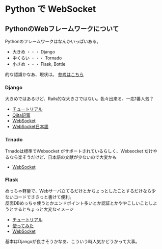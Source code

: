 # Python で WebSocket

## PythonのWebフレームワークについて
Pythonのフレームワークはなんかいっぱいある。  
* 大きめ ・・・ Django
* 中くらい ・・・ Tornado
* 小さめ ・・・ Flask, Bottle  

的な認識かなあ、現状は。
[参考はこちら](https://www.high-performer.jp/engineer/trend/python-framework/)

### Django
大きめではあるけど、Rails的な大きさではない。色々出来る、一応1番人気？
* [チュートリアル](https://docs.djangoproject.com/ja/2.1/intro/)
* [Qiita記事](https://qiita.com/gragragrao/items/373057783ba8856124f3)
* [WebSocket](https://channels.readthedocs.io/en/latest/)
* [WebSocket日本語](http://www.denzow.me/entry/2018/03/25/235952)


### Trnado
Trnadoは標準でWebsocket がサポートされているらしく、Websocket だけやるなら楽そうだけど、日本語の文献が少ないので大変かも
* [WebSocket](https://www.tornadoweb.org/en/stable/websocket.html)


### Flask
めっちゃ軽量で、Webサーバ立てるだけとかちょっとしたことするだけなら少ないコードでささっと書けて便利。  
反面DBめっちゃ使うとかエンドポイント多いとか認証とかややこしいことしようとするとちょっと大変なイメージ
* [チュートリアル](http://flask.pocoo.org/docs/1.0/tutorial/)
* [使ってみた](https://qiita.com/ynakayama/items/2cc0b1d3cf1a2da612e4)
* [WebSocket](http://python.zombie-hunting-club.com/entry/2017/11/03/224003)


基本はDjangoが良さそうかなあ、こういう時人気かどうかって大事。  
